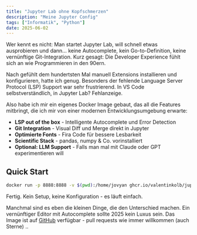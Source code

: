 ```yaml
---
title: "Jupyter Lab ohne Kopfschmerzen"
description: "Meine Jupyter Config"
tags: ["Informatik", "Python"]
date: 2025-06-02
---
```


Wer kennt es nicht: Man startet Jupyter Lab, will schnell etwas ausprobieren und dann... keine Autocomplete, kein Go-to-Definition, keine vernünftige Git-Integration. Kurz gesagt: Die Developer Experience fühlt sich an wie Programmieren in den 90ern.

Nach gefühlt dem hundertsten Mal manuell Extensions installieren und konfigurieren, hatte ich genug. Besonders der fehlende Language Server Protocol (LSP) Support war sehr frustrierend. In VS Code selbstverständlich, in Jupyter Lab? Fehlanzeige.

Also habe ich mir ein eigenes Docker Image gebaut, das all die Features mitbringt, die ich mir von einer modernen Entwicklungsumgebung erwarte:

- **LSP out of the box** - Intelligente Autocomplete und Error Detection
- **Git Integration** - Visual Diff und Merge direkt in Jupyter
- **Optimierte Fonts** - Fira Code für bessere Lesbarkeit
- **Scientific Stack** - pandas, numpy & Co. vorinstalliert
- **Optional: LLM Support** - Falls man mal mit Claude oder GPT experimentieren will

## Quick Start

```bash
docker run -p 8888:8888 -v $(pwd):/home/jovyan ghcr.io/valentinkolb/jupyter:latest
```

Fertig. Kein Setup, keine Konfiguration - es läuft einfach.

Manchmal sind es eben die kleinen Dinge, die den Unterschied machen. Ein vernünftiger Editor mit Autocomplete sollte 2025 kein Luxus sein. Das Image ist auf [GitHub](https://github.com/ValentinKolb/jupyter) verfügbar - pull requests wie immer willkommen (auch Sterne) ..